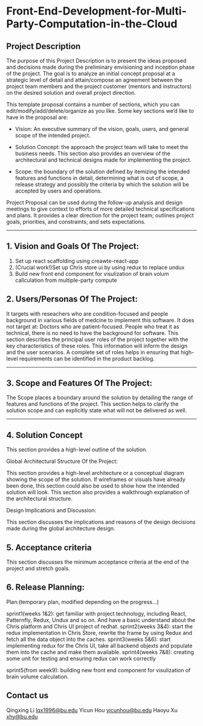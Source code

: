 # Front-End-Development-for-Multi-Party-Computation-in-the-Cloud

## Project Description

The purpose of this Project Description is to present the ideas proposed and decisions made during the preliminary envisioning and inception phase of the project. The goal is to analyze an initial concept proposal at a strategic level of detail and attain/compose an agreement between the project team members and the project customer (mentors and instructors) on the desired solution and overall project direction.

This template proposal contains a number of sections, which you can edit/modify/add/delete/organize as you like.  Some key sections we’d like to have in the proposal are:

- Vision: An executive summary of the vision, goals, users, and general scope of the intended project.

- Solution Concept: the approach the project team will take to meet the business needs. This section also provides an overview of the architectural and technical designs made for implementing the project.

- Scope: the boundary of the solution defined by itemizing the intended features and functions in detail, determining what is out of scope, a release strategy and possibly the criteria by which the solution will be accepted by users and operations.

Project Proposal can be used during the follow-up analysis and design meetings to give context to efforts of more detailed technical specifications and plans. It provides a clear direction for the project team; outlines project goals, priorities, and constraints; and sets expectations.

** **

## 1.   Vision and Goals Of The Project:

1. Set up react scaffolding using creawte-react-app
2. (Crucial work!)Set up Chris store ui by using redux to replace undux
3. Build new front end component for visulization of brain volum callculation from multiple-party compute


## 2. Users/Personas Of The Project:

It targets with reseachers who are condition-focused and people background in various fields of medcine to implement this software.
It does not target at:
Doctors who are patient-focused.
People who treat it as technical, there is no need to have the background for software.
This section describes the principal user roles of the project together with the key characteristics of these roles. This information will inform the design and the user scenarios. A complete set of roles helps in ensuring that high-level requirements can be identified in the product backlog.

** **

## 3.   Scope and Features Of The Project:

The Scope places a boundary around the solution by detailing the range of features and functions of the project. This section helps to clarify the solution scope and can explicitly state what will not be delivered as well.

** **

## 4. Solution Concept

This section provides a high-level outline of the solution.

Global Architectural Structure Of the Project:

This section provides a high-level architecture or a conceptual diagram showing the scope of the solution. If wireframes or visuals have already been done, this section could also be used to show how the intended solution will look. This section also provides a walkthrough explanation of the architectural structure.

Design Implications and Discussion:

This section discusses the implications and reasons of the design decisions made during the global architecture design.

## 5. Acceptance criteria

This section discusses the minimum acceptance criteria at the end of the project and stretch goals.

## 6. Release Planning:
Plan:(temporary plan, modified depending on the progress...)

sprint1(weeks 1&2): get familiar with project technology, including React, Patternfly, Redux, Undux and so on. And have a basic understand about
the Chris platform and Chris UI project of redhat.
sprint2(weeks 3&4): start the redux implementation in Chris Store, rewrite the frame by using Redux and fetch all the data object into the caches.
sprint3(weeks 5&6): start implementing redux for the Chris UI, take all backend objexts and populate them into the cache and make them available.
sprint4(weeks 7&8): creating some unit for testing and ensuring redux can work correctly 

sprint5(from week9): building new front end component for visulization of brain volume calculation.


## Contact us

Qingxing Li lqx1996@bu.edu
Yicun Hou yicunhou@bu.edu
Haoyu Xu xhy@bu.edu
